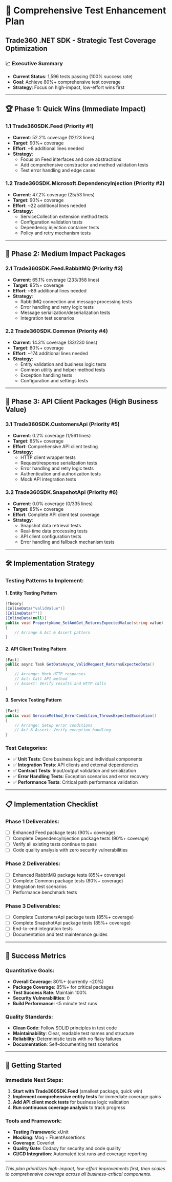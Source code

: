 # 🎯 Comprehensive Test Enhancement Plan
## Trade360 .NET SDK - Strategic Test Coverage Optimization

### 📈 Executive Summary
- **Current Status**: 1,596 tests passing (100% success rate)
- **Goal**: Achieve 80%+ comprehensive test coverage
- **Strategy**: Focus on high-impact, low-effort wins first

---

## 🏆 Phase 1: Quick Wins (Immediate Impact)

### 1.1 Trade360SDK.Feed (Priority #1)
- **Current**: 52.2% coverage (12/23 lines)
- **Target**: 90%+ coverage
- **Effort**: ~8 additional lines needed
- **Strategy**: 
  - Focus on Feed interfaces and core abstractions
  - Add comprehensive constructor and method validation tests
  - Test error handling and edge cases

### 1.2 Trade360SDK.Microsoft.DependencyInjection (Priority #2)
- **Current**: 47.2% coverage (25/53 lines)
- **Target**: 90%+ coverage  
- **Effort**: ~22 additional lines needed
- **Strategy**:
  - ServiceCollection extension method tests
  - Configuration validation tests
  - Dependency injection container tests
  - Policy and retry mechanism tests

---

## 🚀 Phase 2: Medium Impact Packages

### 2.1 Trade360SDK.Feed.RabbitMQ (Priority #3)
- **Current**: 65.1% coverage (233/358 lines)
- **Target**: 85%+ coverage
- **Effort**: ~89 additional lines needed
- **Strategy**:
  - RabbitMQ connection and message processing tests
  - Error handling and retry logic tests
  - Message serialization/deserialization tests
  - Integration test scenarios

### 2.2 Trade360SDK.Common (Priority #4) 
- **Current**: 14.3% coverage (33/230 lines)
- **Target**: 80%+ coverage
- **Effort**: ~174 additional lines needed
- **Strategy**:
  - Entity validation and business logic tests
  - Common utility and helper method tests
  - Exception handling tests
  - Configuration and settings tests

---

## 🎯 Phase 3: API Client Packages (High Business Value)

### 3.1 Trade360SDK.CustomersApi (Priority #5)
- **Current**: 0.2% coverage (1/561 lines)
- **Target**: 85%+ coverage
- **Effort**: Comprehensive API client testing
- **Strategy**:
  - HTTP client wrapper tests
  - Request/response serialization tests
  - Error handling and retry logic tests
  - Authentication and authorization tests
  - Mock API integration tests

### 3.2 Trade360SDK.SnapshotApi (Priority #6)
- **Current**: 0.0% coverage (0/335 lines)
- **Target**: 85%+ coverage
- **Effort**: Complete API client test coverage
- **Strategy**:
  - Snapshot data retrieval tests
  - Real-time data processing tests
  - API client configuration tests
  - Error handling and fallback mechanism tests

---

## 🛠️ Implementation Strategy

### Testing Patterns to Implement:

#### 1. **Entity Testing Pattern**
```csharp
[Theory]
[InlineData("validValue")]
[InlineData("")]
[InlineData(null)]
public void PropertyName_SetAndGet_ReturnsExpectedValue(string value)
{
    // Arrange & Act & Assert pattern
}
```

#### 2. **API Client Testing Pattern**
```csharp
[Fact]
public async Task GetDataAsync_ValidRequest_ReturnsExpectedData()
{
    // Arrange: Mock HTTP responses
    // Act: Call API method
    // Assert: Verify results and HTTP calls
}
```

#### 3. **Service Testing Pattern**
```csharp
[Fact]
public void ServiceMethod_ErrorCondition_ThrowsExpectedException()
{
    // Arrange: Setup error conditions
    // Act & Assert: Verify exception handling
}
```

### Test Categories:
- ✅ **Unit Tests**: Core business logic and individual components
- ✅ **Integration Tests**: API clients and external dependencies
- ✅ **Contract Tests**: Input/output validation and serialization
- ✅ **Error Handling Tests**: Exception scenarios and error recovery
- ✅ **Performance Tests**: Critical path performance validation

---

## 📋 Implementation Checklist

### Phase 1 Deliverables:
- [ ] Enhanced Feed package tests (90%+ coverage)
- [ ] Complete DependencyInjection package tests (90%+ coverage)
- [ ] Verify all existing tests continue to pass
- [ ] Code quality analysis with zero security vulnerabilities

### Phase 2 Deliverables:
- [ ] Enhanced RabbitMQ package tests (85%+ coverage)
- [ ] Complete Common package tests (80%+ coverage)
- [ ] Integration test scenarios
- [ ] Performance benchmark tests

### Phase 3 Deliverables:
- [ ] Complete CustomersApi package tests (85%+ coverage)
- [ ] Complete SnapshotApi package tests (85%+ coverage)
- [ ] End-to-end integration tests
- [ ] Documentation and test maintenance guides

---

## 🎯 Success Metrics

### Quantitative Goals:
- **Overall Coverage**: 80%+ (currently ~20%)
- **Package Coverage**: 85%+ for critical packages
- **Test Success Rate**: Maintain 100%
- **Security Vulnerabilities**: 0
- **Build Performance**: <5 minute test runs

### Quality Standards:
- **Clean Code**: Follow SOLID principles in test code
- **Maintainability**: Clear, readable test names and structure
- **Reliability**: Deterministic tests with no flaky failures
- **Documentation**: Self-documenting test scenarios

---

## 🚀 Getting Started

### Immediate Next Steps:
1. **Start with Trade360SDK.Feed** (smallest package, quick win)
2. **Implement comprehensive entity tests** for immediate coverage gains
3. **Add API client mock tests** for business logic validation
4. **Run continuous coverage analysis** to track progress

### Tools and Framework:
- **Testing Framework**: xUnit
- **Mocking**: Moq + FluentAssertions  
- **Coverage**: Coverlet
- **Quality Gate**: Codacy for security and code quality
- **CI/CD Integration**: Automated test runs and coverage reporting

---

*This plan prioritizes high-impact, low-effort improvements first, then scales to comprehensive coverage across all business-critical components.* 